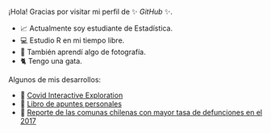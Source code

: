 ¡Hola! Gracias por visitar mi perfil de ✨ _GitHub_ ✨.

- 📈 Actualmente soy estudiante de Estadística.
- 💻 Estudio R en mi tiempo libre.
- 📸 También aprendí algo de fotografía.
- 🐈 Tengo una gata.

Algunos de mis desarrollos:
- 🦠 [Covid Interactive Exploration](https://estebanr.shinyapps.io/covid-interactive-exploration/)
- 📖 [Libro de apuntes personales](https://estebanrucan.github.io/personal-book/)
- 🏥 [Reporte de las comunas chilenas con mayor tasa de defunciones en el 2017](https://estebanrucan.github.io/reporte-comunas-tasa-defuncion-alta_2017/)
